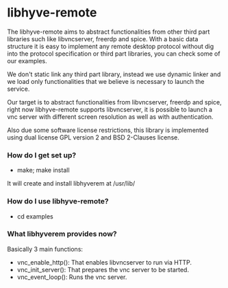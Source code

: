 # libhyve-remote #

The libhyve-remote aims to abstract functionalities from other third part libraries such like libvncserver, freerdp and spice. With a basic data structure it is easy to implement any remote desktop protocol without dig into the protocol specification or third part libraries, you can check some of our examples.

We don't static link any third part library, instead we use dynamic linker and we load only functionalities that we believe is necessary to launch the service.

Our target is to abstract functionalities from libvncserver, freerdp and spice, right now libhyve-remote supports libvncserver, it is possible to launch a vnc server with different screen resolution as well as with authentication.

Also due some software license restrictions, this library is implemented using dual license GPL version 2 and BSD 2-Clauses license.

### How do I get set up? ###

* make; make install 

It will create and install libhyverem at /usr/lib/

### How do I use libhyve-remote? ###
* cd examples

### What libhyverem provides now? ###
Basically 3 main functions:
* vnc_enable_http(): That enables libvncserver to run via HTTP.
* vnc_init_server(): That prepares the vnc server to be started.
* vnc_event_loop(): Runs the vnc server.
